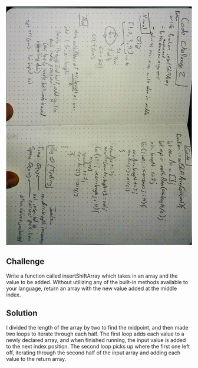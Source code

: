 
[![whiteboard image](./assets/02-whiteboard.jpg)](whiteboard.jpg)

## Challenge

Write a function called insertShiftArray which takes in an array and the value to be added. Without utilizing any of the built-in methods available to your language, return an array with the new value added at the middle index.
​
## Solution

I divided the length of the array by two to find the midpoint, and then made two loops to iterate through each half.  The first loop adds each value to a newly declared array, and when finished running, the input value is added to the next index position.  The second loop picks up where the first one left off, iterating through the second half of the input array and adding each value to the return array.